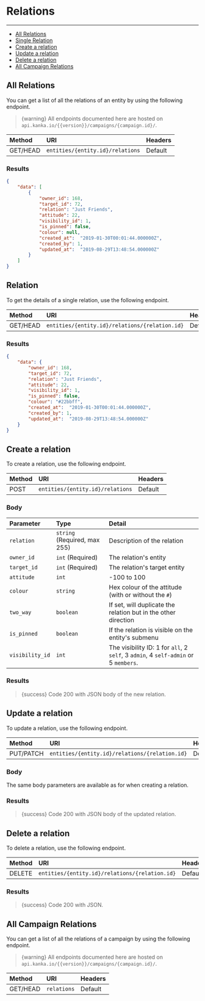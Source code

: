 # Relations

---

- [All Relations](#all-relations)
- [Single Relation](#relation)
- [Create a relation](#create-relation)
- [Update a relation](#update-relation)
- [Delete a relation](#delete-relation)
- [All Campaign Relations](#all-campaign-relations)

<a name="all-relations"></a>
## All Relations

You can get a list of all the relations of an entity by using the following endpoint.

> {warning} All endpoints documented here are hosted on `api.kanka.io/{{version}}/campaigns/{campaign.id}/`.


| Method | URI | Headers |
| :- |   :-   |  :-  |
| GET/HEAD | `entities/{entity.id}/relations` | Default |

### Results
```json
{
    "data": [
        {
            "owner_id": 168,
            "target_id": 72,
            "relation": "Just Friends",
            "attitude": 22,
            "visibility_id": 1,
            "is_pinned": false,
            "colour": null,
            "created_at":  "2019-01-30T00:01:44.000000Z",
            "created_by": 1,
            "updated_at":  "2019-08-29T13:48:54.000000Z"
        }
    ]
}
```


<a name="relation"></a>
## Relation

To get the details of a single relation, use the following endpoint.

| Method | URI | Headers |
| :- |   :-   |  :-  |
| GET/HEAD | `entities/{entity.id}/relations/{relation.id}` | Default |

### Results
```json
{
    "data": {
        "owner_id": 168,
        "target_id": 72,
        "relation": "Just Friends",
        "attitude": 22,
        "visibility_id": 1,
        "is_pinned": false,
        "colour": "#22bbff",
        "created_at":  "2019-01-30T00:01:44.000000Z",
        "created_by": 1,
        "updated_at":  "2019-08-29T13:48:54.000000Z"
    }
}
```


<a name="create-relation"></a>
## Create a relation

To create a relation, use the following endpoint.

| Method | URI | Headers |
| :- |   :-   |  :-  |
| POST | `entities/{entity.id}/relations` | Default |

### Body

| Parameter | Type | Detail |
| :- |   :-   |  :-  |
| `relation` | `string` (Required, max 255) | Description of the relation |
| `owner_id` | `int` (Required) | The relation's entity |
| `target_id` | `int` (Required) | The relation's target entity |
| `attitude` | `int` | -100 to 100 |
| `colour` | `string` | Hex colour of the attitude (with or without the `#`) |
| `two_way` | `boolean` | If set, will duplicate the relation but in the other direction |
| `is_pinned` | `boolean` | If the relation is visible on the entity's submenu |
| `visibility_id` | `int` | The visibility ID: 1 for `all`, 2 `self`, 3 `admin`, 4 `self-admin` or 5 `members`. |

### Results

> {success} Code 200 with JSON body of the new relation.


<a name="update-relation"></a>
## Update a relation

To update a relation, use the following endpoint.

| Method | URI | Headers |
| :- |   :-   |  :-  |
| PUT/PATCH | `entities/{entity.id}/relations/{relation.id}` | Default |

### Body

The same body parameters are available as for when creating a relation.

### Results

> {success} Code 200 with JSON body of the updated relation.


<a name="delete-relation"></a>
## Delete a relation

To delete a relation, use the following endpoint.

| Method | URI | Headers |
| :- |   :-   |  :-  |
| DELETE | `entities/{entity.id}/relations/{relation.id}` | Default |

### Results

> {success} Code 200 with JSON.


<a name="all-campaign-relations"></a>
## All Campaign Relations

You can get a list of all the relations of a campaign by using the following endpoint.


> {warning} All endpoints documented here are hosted on `api.kanka.io/{{version}}/campaigns/{campaign.id}/`.

| Method | URI | Headers |
| :- |   :-   |  :-  |
| GET/HEAD | `relations` | Default |
